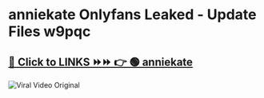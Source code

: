 
 # anniekate Onlyfans Leaked - Update Files w9pqc

## <h2><a href="https://clipsfans.com/anniekate&ref=git">🔗 Click to LINKS ⏩⏩ 👉 🟢 anniekate </a></h2>

<a href="https://clipsfans.com/anniekate&ref=git" rel="nofollow" data-target="animated-image.originalLink"><img src="https://i.ibb.co.com/xMMVF88/686577567.gif" alt="Viral Video Original" style="max-width: 100%; display: inline-block;" data-target="animated-image.originalImage"></a>


